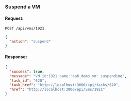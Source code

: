 ---
---

### Suspend a VM

#### Request:

    POST /api/vms/1921

``` json
{
  "action": "suspend"
}
```

#### Response:

``` json
{
  "success": true,
  "message": "VM id:1921 name:'aab_demo_vm' suspending",
  "task_id": "620",
  "task_href": "http://localhost:3000/api/tasks/620",
  "href": "http://localhost:3000/api/vms/1921"
}
```
